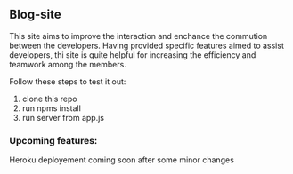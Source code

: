 ## Blog-site

This site aims to improve the interaction and enchance the commution between the developers. Having provided specific features aimed to assist developers, thi site is quite helpful for increasing the efficiency and teamwork among the members.

Follow these steps to test it out:

1. clone this repo
2. run npms install
3. run server from app.js

### Upcoming features:

Heroku deployement coming soon after some minor changes
